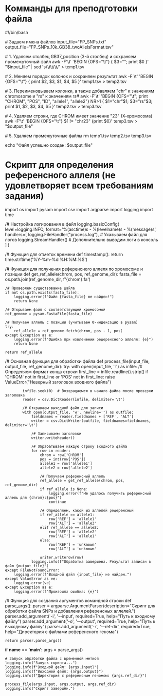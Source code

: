 # Комманды для преподготовки файла 

#!/bin/bash

\# Задаем имена файлов
input_file="FP_SNPs.txt"
output_file="FP_SNPs_10k_GB38_twoAllelsFormat.tsv"

\# 1. Удаляем столбец GB37_position (3-й столбец) и сохраняем промежуточный файл
awk -F'\t' 'BEGIN {OFS="\t"} { $3=""; print $0 }' "$input_file" | sed 's/\t\t/\t/' > temp1.tsv

\# 2. Меняем порядок колонок и сохраняем результат
awk -F'\t' 'BEGIN {OFS="\t"} { print $2, $3, $1, $4, $5 }' temp1.tsv > temp2.tsv

\# 3. Переименовываем колонки, а также добавляем "chr" к значениям chromosome и "rs" к значениям rs#
awk -F'\t' 'BEGIN {OFS="\t"; print "CHROM", "POS", "ID", "allele1", "allele2"} 
     NR>1 { $1="chr"$1; $3="rs"$3; print $1, $2, $3, $4, $5 }' temp2.tsv > temp3.tsv

\# 4. Удаляем строки, где CHROM имеет значение "23" (Х-хромосома)
awk -F'\t' 'BEGIN {OFS="\t"} $1 != "chr23" {print $0}' temp3.tsv > "$output_file"

\# 5. Удаляем промежуточные файлы
rm temp1.tsv temp2.tsv temp3.tsv

echo "Файл успешно создан: $output_file"

# Скрипт для определения референсного аллеля (не удовлетворяет всем требованиям задания)
import os
import pysam
import csv
import argparse
import logging
import time

/# Настройка логирования в файл
logging.basicConfig(
    level=logging.INFO,
    format='%(asctime)s - %(levelname)s - %(message)s',
    handlers=[
        logging.FileHandler("process.log"),  # Указываем файл для логов
        logging.StreamHandler()  # Дополнительно выводим логи в консоль
    ]
)

/# Функция для отметок времени
def timestamp():
    return time.strftime('%Y-%m-%d %H:%M:%S')

/# Функция для получения референсного аллеля по хромосоме и позиции
def get_ref_allele(chrom, pos, ref_genome_dir):
    fasta_file = os.path.join(ref_genome_dir, f'{chrom}.fa')
    
    /# Проверяем существование файла
    if not os.path.exists(fasta_file):
        logging.error(f"Файл {fasta_file} не найден!")
        return None
    
    /# Открываем файл с соответствующей хромосомой
    ref_genome = pysam.FastaFile(fasta_file)
    
    /# Получаем аллель с позиции (учитываем 0-индексацию в pysam)
    try:
        ref_allele = ref_genome.fetch(chrom, pos - 1, pos)
    except Exception as e:
        logging.error(f"Ошибка при извлечении референсного аллеля: {e}")
        return None
    
    return ref_allele

/# Основная функция для обработки файла
def process_file(input_file, output_file, ref_genome_dir):
    try:
        with open(input_file, 'r') as infile:
            /# Определяем формат конца строки
            first_line = infile.readline().strip()
            if 'CHROM' not in first_line or 'POS' not in first_line:
                raise ValueError("Неверный заголовок входного файла")

            infile.seek(0)  # Возвращаемся в начало файла после проверки заголовка
            reader = csv.DictReader(infile, delimiter='\t')

            /# Открываем выходной файл для записи
            with open(output_file, 'w', newline='') as outfile:
                fieldnames = reader.fieldnames + ['REF', 'ALT']
                writer = csv.DictWriter(outfile, fieldnames=fieldnames, delimiter='\t')

                /# Записываем заголовки
                writer.writeheader()

                /# Обрабатываем каждую строку входного файла
                for row in reader:
                    chrom = row['CHROM']
                    pos = int(row['POS'])
                    allele1 = row['allele1']
                    allele2 = row['allele2']

                    /# Получаем референсный аллель
                    ref_allele = get_ref_allele(chrom, pos, ref_genome_dir)
                    if ref_allele is None:
                        logging.error(f"Не удалось получить референсный аллель для {chrom}:{pos}")
                        continue

                    /# Определяем, какой из аллелей референсный
                    if ref_allele == allele1:
                        row['REF'] = 'allele1'
                        row['ALT'] = 'allele2'
                    elif ref_allele == allele2:
                        row['REF'] = 'allele2'
                        row['ALT'] = 'allele1'
                    else:
                        row['REF'] = 'unknown'
                        row['ALT'] = 'unknown'

                    writer.writerow(row)
                logging.info(f"Обработка завершена. Результат записан в файл {output_file}")
    except FileNotFoundError:
        logging.error(f"Входной файл {input_file} не найден.")
    except ValueError as ve:
        logging.error(ve)
    except Exception as e:
        logging.error(f"Произошла ошибка: {e}")

/# Функция для создания аргументов командной строки
def parse_args():
    parser = argparse.ArgumentParser(description="Скрипт для обработки файла SNPs и добавления референсных аллелей.")
    parser.add_argument('-i', '--input', required=True, help="Путь к входному файлу")
    parser.add_argument('-o', '--output', required=True, help="Путь к выходному файлу")
    parser.add_argument('-r', '--ref-dir', required=True, help="Директория с файлами референсного генома")
    
    return parser.parse_args()

if __name__ == '__main__':
    args = parse_args()

    # Запуск обработки файла с временной меткой
    logging.info("Запуск скрипта...")
    logging.info(f"Входной файл: {args.input}")
    logging.info(f"Выходной файл: {args.output}")
    logging.info(f"Директория с референсным геномом: {args.ref_dir}")
    
    process_file(args.input, args.output, args.ref_dir)
    logging.info("Скрипт завершён.")
